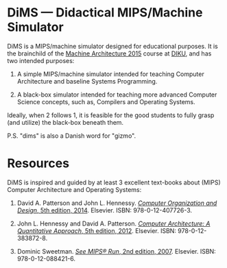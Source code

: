DiMS — Didactical MIPS/Machine Simulator
========================================

DiMS is a MIPS/machine simulator designed for educational purposes. It is the
brainchild of the [Machine Architecture
2015](https://github.com/onlineta/ark15) course at [DIKU](http://www.diku.dk/),
and has two intended purposes:

  1. A simple MIPS/machine simulator intended for teaching Computer
     Architecture and baseline Systems Programming.

  2. A black-box simulator intended for teaching more advanced Computer Science
     concepts, such as, Compilers and Operating Systems.

Ideally, when 2 follows 1, it is feasible for the good students to fully
grasp (and utilize) the black-box beneath them.

P.S. "dims" is also a Danish word for "gizmo".

# Resources

DiMS is inspired and guided by at least 3 excellent text-books about (MIPS)
Computer Architecture and Operating Systems:

1. David A. Patterson and John L. Hennessy. [_Computer Organization
   and Design_, 5th edition, 2014](https://www.elsevier.com/books/computer-organization-and-design/patterson/978-0-12-407726-3). Elsevier. ISBN: 978-0-12-407726-3.

2. John L. Hennessy and David A. Patterson. [_Computer Architecture: A
   Quantitative Approach_, 5th edition, 2012](https://www.elsevier.com/books/computer-architecture/hennessy/978-0-12-383872-8). Elsevier. ISBN:
   978-0-12-383872-8.

3. Dominic Sweetman. [_See MIPS® Run_, 2nd edition, 2007](https://www.elsevier.com/books/see-mips-run/sweetman/978-0-12-088421-6). Elsevier. ISBN:
   978-0-12-088421-6.
